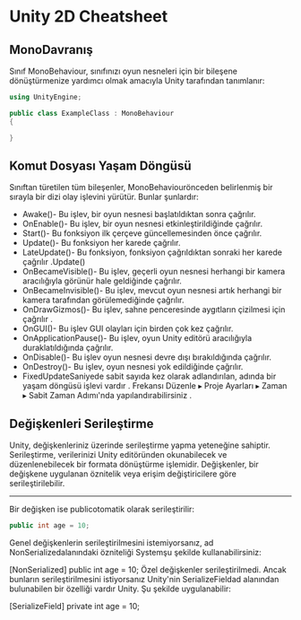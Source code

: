 # Unity 2D Cheatsheet

## MonoDavranış
Sınıf MonoBehaviour, sınıfınızı oyun nesneleri için bir bileşene dönüştürmenize yardımcı olmak amacıyla Unity tarafından tanımlanır:

```c#
using UnityEngine;

public class ExampleClass : MonoBehaviour
{

}

```

## Komut Dosyası Yaşam Döngüsü
Sınıftan türetilen tüm bileşenler, MonoBehaviourönceden belirlenmiş bir sırayla bir dizi olay işlevini yürütür. Bunlar şunlardır:

* Awake()- Bu işlev, bir oyun nesnesi başlatıldıktan sonra çağrılır.
* OnEnable()- Bu işlev, bir oyun nesnesi etkinleştirildiğinde çağrılır.
* Start()- Bu fonksiyon ilk çerçeve güncellemesinden önce çağrılır.
* Update()- Bu fonksiyon her karede çağrılır.
* LateUpdate()- Bu fonksiyon, fonksiyon çağrıldıktan sonraki her karede çağrılır .Update()
* OnBecameVisible()- Bu işlev, geçerli oyun nesnesi herhangi bir kamera aracılığıyla görünür hale geldiğinde çağrılır.
* OnBecameInvisible()- Bu işlev, mevcut oyun nesnesi artık herhangi bir kamera tarafından görülemediğinde çağrılır.
* OnDrawGizmos()- Bu işlev, sahne penceresinde aygıtların çizilmesi için çağrılır .
* OnGUI()- Bu işlev GUI olayları için birden çok kez çağrılır.
* OnApplicationPause()- Bu işlev, oyun Unity editörü aracılığıyla duraklatıldığında çağrılır.
* OnDisable()- Bu işlev oyun nesnesi devre dışı bırakıldığında çağrılır.
* OnDestroy()- Bu işlev, oyun nesnesi yok edildiğinde çağrılır.
* FixedUpdateSaniyede sabit sayıda kez olarak adlandırılan, adında bir yaşam döngüsü işlevi vardır . Frekansı Düzenle ▸ Proje Ayarları ▸ Zaman ▸ Sabit Zaman Adımı'nda yapılandırabilirsiniz .


## Değişkenleri Serileştirme
Unity, değişkenleriniz üzerinde serileştirme yapma yeteneğine sahiptir. Serileştirme, verilerinizi Unity editöründen okunabilecek ve düzenlenebilecek bir formata dönüştürme işlemidir. Değişkenler, bir değişkene uygulanan öznitelik veya erişim değiştiricilere göre serileştirilebilir.

__ ___ ___ ___

Bir değişken ise publicotomatik olarak serileştirilir:

```c#
public int age = 10;
```

Genel değişkenlerin serileştirilmesini istemiyorsanız, ad NonSerializedalanındaki özniteliği Systemşu şekilde kullanabilirsiniz:

[NonSerialized] public int age = 10;
Özel değişkenler serileştirilmedi. Ancak bunların serileştirilmesini istiyorsanız Unity'nin SerializeFieldad alanından bulunabilen bir özelliği vardır Unity. Şu şekilde uygulanabilir:

[SerializeField] private int age = 10;

